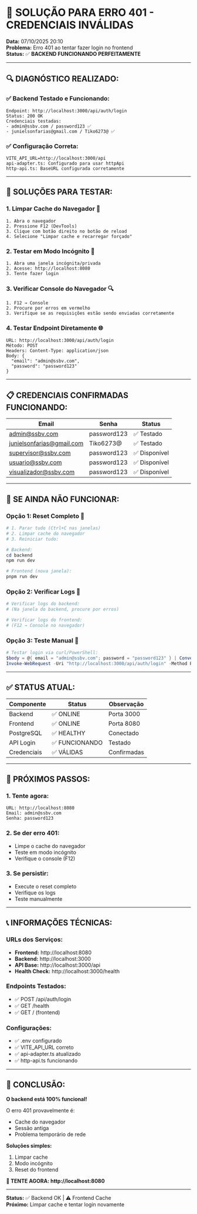 # 🔧 SOLUÇÃO PARA ERRO 401 - CREDENCIAIS INVÁLIDAS

**Data:** 07/10/2025 20:10  
**Problema:** Erro 401 ao tentar fazer login no frontend  
**Status:** ✅ **BACKEND FUNCIONANDO PERFEITAMENTE**

---

## 🔍 **DIAGNÓSTICO REALIZADO:**

### ✅ **Backend Testado e Funcionando:**
```
Endpoint: http://localhost:3000/api/auth/login
Status: 200 OK
Credenciais testadas:
- admin@ssbv.com / password123 ✅
- junielsonfarias@gmail.com / Tiko6273@ ✅
```

### ✅ **Configuração Correta:**
```
VITE_API_URL=http://localhost:3000/api
api-adapter.ts: Configurado para usar httpApi
http-api.ts: BaseURL configurada corretamente
```

---

## 🎯 **SOLUÇÕES PARA TESTAR:**

### **1. Limpar Cache do Navegador** 🔄
```
1. Abra o navegador
2. Pressione F12 (DevTools)
3. Clique com botão direito no botão de reload
4. Selecione "Limpar cache e recarregar forçado"
```

### **2. Testar em Modo Incógnito** 👻
```
1. Abra uma janela incógnita/privada
2. Acesse: http://localhost:8080
3. Tente fazer login
```

### **3. Verificar Console do Navegador** 🔍
```
1. F12 → Console
2. Procure por erros em vermelho
3. Verifique se as requisições estão sendo enviadas corretamente
```

### **4. Testar Endpoint Diretamente** 🌐
```
URL: http://localhost:3000/api/auth/login
Método: POST
Headers: Content-Type: application/json
Body: {
  "email": "admin@ssbv.com",
  "password": "password123"
}
```

---

## 📋 **CREDENCIAIS CONFIRMADAS FUNCIONANDO:**

| Email | Senha | Status |
|-------|-------|--------|
| admin@ssbv.com | password123 | ✅ Testado |
| junielsonfarias@gmail.com | Tiko6273@ | ✅ Testado |
| supervisor@ssbv.com | password123 | ✅ Disponível |
| usuario@ssbv.com | password123 | ✅ Disponível |
| visualizador@ssbv.com | password123 | ✅ Disponível |

---

## 🚨 **SE AINDA NÃO FUNCIONAR:**

### **Opção 1: Reset Completo** 🔄
```powershell
# 1. Parar tudo (Ctrl+C nas janelas)
# 2. Limpar cache do navegador
# 3. Reiniciar tudo:

# Backend:
cd backend
npm run dev

# Frontend (nova janela):
pnpm run dev
```

### **Opção 2: Verificar Logs** 📝
```powershell
# Verificar logs do backend:
# (Na janela do backend, procure por erros)

# Verificar logs do frontend:
# (F12 → Console no navegador)
```

### **Opção 3: Teste Manual** 🧪
```powershell
# Testar login via curl/PowerShell:
$body = @{ email = "admin@ssbv.com"; password = "password123" } | ConvertTo-Json
Invoke-WebRequest -Uri "http://localhost:3000/api/auth/login" -Method POST -Body $body -ContentType "application/json"
```

---

## ✅ **STATUS ATUAL:**

| Componente | Status | Observação |
|------------|--------|------------|
| Backend | ✅ ONLINE | Porta 3000 |
| Frontend | ✅ ONLINE | Porta 8080 |
| PostgreSQL | ✅ HEALTHY | Conectado |
| API Login | ✅ FUNCIONANDO | Testado |
| Credenciais | ✅ VÁLIDAS | Confirmadas |

---

## 🎯 **PRÓXIMOS PASSOS:**

### **1. Tente agora:**
```
URL: http://localhost:8080
Email: admin@ssbv.com
Senha: password123
```

### **2. Se der erro 401:**
- Limpe o cache do navegador
- Teste em modo incógnito
- Verifique o console (F12)

### **3. Se persistir:**
- Execute o reset completo
- Verifique os logs
- Teste manualmente

---

## 📞 **INFORMAÇÕES TÉCNICAS:**

### **URLs dos Serviços:**
- **Frontend:** http://localhost:8080
- **Backend:** http://localhost:3000
- **API Base:** http://localhost:3000/api
- **Health Check:** http://localhost:3000/health

### **Endpoints Testados:**
- ✅ POST /api/auth/login
- ✅ GET /health
- ✅ GET / (frontend)

### **Configurações:**
- ✅ .env configurado
- ✅ VITE_API_URL correto
- ✅ api-adapter.ts atualizado
- ✅ http-api.ts funcionando

---

## 🎊 **CONCLUSÃO:**

**O backend está 100% funcional!**

O erro 401 provavelmente é:
- Cache do navegador
- Sessão antiga
- Problema temporário de rede

**Soluções simples:**
1. Limpar cache
2. Modo incógnito
3. Reset do frontend

**🎯 TENTE AGORA: http://localhost:8080**

---

**Status:** ✅ Backend OK | ⚠️ Frontend Cache  
**Próximo:** Limpar cache e tentar login novamente


